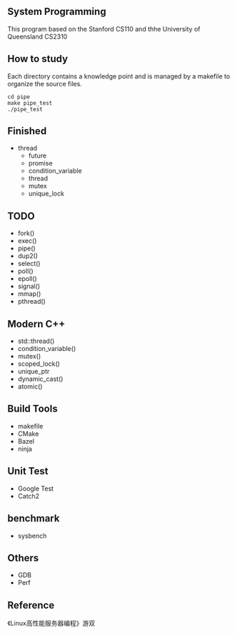 ## System Programming
This program based on the Stanford CS110 and thhe University of Queensland CS2310

## How to study
Each directory contains a knowledge point and is managed by a makefile to organize the source files.
```
cd pipe
make pipe_test
./pipe_test
```
## Finished
- thread
    - future
    - promise
    - condition_variable
    - thread
    - mutex
    - unique_lock

## TODO
- fork()
- exec()
- pipe()
- dup2()
- select()
- poll()
- epoll()
- signal()
- mmap()
- pthread()

## Modern C++
- std::thread()
- condition_variable()
- mutex()
- scoped_lock()
- unique_ptr
- dynamic_cast()
- atomic()
## Build Tools
- makefile
- CMake
- Bazel
- ninja

## Unit Test
- Google Test
- Catch2

## benchmark
- sysbench

## Others
- GDB
- Perf
## Reference
《Linux高性能服务器编程》游双